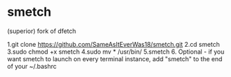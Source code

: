 # smetch
(superior) fork of dfetch

1.git clone https://github.com/SameAsItEverWas18/smetch.git
2.cd smetch
3.sudo chmod +x smetch
4.sudo mv * /usr/bin/
5.smetch
6. Optional - if you want smetch to launch on every terminal instance, add "smetch" to the end of your ~/.bashrc
